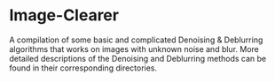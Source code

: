 # Image-Clearer
A compilation of some basic and complicated Denoising &amp; Deblurring algorithms that works on images with unknown noise and blur. More detailed descriptions of the Denoising and Deblurring methods can be found in their corresponding directories.
